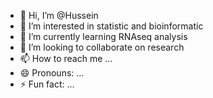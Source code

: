 - 👋 Hi, I’m @Hussein 
- 👀 I’m interested in statistic and bioinformatic
- 🌱 I’m currently learning RNAseq analysis
- 💞️ I’m looking to collaborate on research
- 📫 How to reach me ...
- 😄 Pronouns: ...
- ⚡ Fun fact: ...

<!---
Hussein1995gbg/Hussein1995gbg is a ✨ special ✨ repository because its `README.md` (this file) appears on your GitHub profile.
You can click the Preview link to take a look at your changes.
--->
